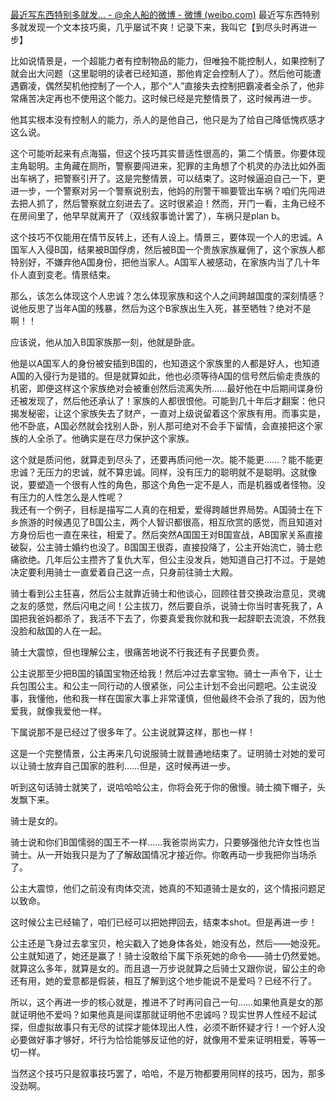 [最近写东西特别多就发... - @余人船的微博 - 微博 (weibo.com)](https://weibo.com/1648547892/M9HeOAJEz?pagetype=fav)
最近写东西特别多就发现一个文本技巧奥，几乎屡试不爽！记录下来，我叫它【到尽头时再进一步】  
  
比如说情景是，一个超能力者有控制物品的能力，但唯独不能控制人，如果控制了就会出大问题（这里聪明的读者已经知道，那他肯定会控制人了）。然后他可能遭遇霸凌，偶然契机他控制了一个人，那个“人”直接失去控制把霸凌者全杀了，他非常痛苦决定再也不使用这个能力。这时候已经是完整情景了，这时候再进一步。  
  
他其实根本没有控制人的能力，杀人的是他自己，他只是为了给自己降低愧疚感才这么说。  
  
这个可能听起来有点海猫，但这个技巧其实普适性很高的，第二个情景。你要体现主角聪明。主角藏在厕所，警察要闯进来，犯罪的主角想了个机灵的办法比如外面出车祸了，把警察引开了。这是完整情景，可以结束了。这时候逼迫自己一下，更进一步，一个警察对另一个警察说别去，他妈的刑警干嘛要管出车祸？咱们先闯进去把人抓了，然后警察就立刻进去了。这时很紧迫！然而，开门一看，主角已经不在房间里了，他早早就离开了（双线叙事诡计罢了），车祸只是plan b。  
  
这个技巧不仅能用在情节反转上，还有人设上。情景三，要体现一个人的忠诚。A国军人入侵B国，结果被B国俘虏，然后被B国一个贵族家族雇佣了，这个家族人都特别好，不嫌弃他A国身份，把他当家人。A国军人被感动，在家族内当了几十年仆人直到变老。情景结束。  
  
那么，该怎么体现这个人忠诚？怎么体现家族和这个人之间跨越国度的深刻情感？说他反思了当年A国的残暴，然后为这个B家族出生入死，甚至牺牲？绝对不是啊！！  
  
应该说，他从加入B国家族那一刻，他就是卧底。  
  
他是以A国军人的身份被安插到B国的，也知道这个家族里的人都是好人，也知道A国的入侵行为是错的。但是就算如此，他也必须等待A国的信号然后偷走贵族的机密，即便这样这个家族绝对会被重创然后流离失所……最好他在中后期间谍身份还被发现了，然后他还承认了！家族的人都很恨他。可能到几十年后才翻案：他只揭发秘密，让这个家族失去了财产，一直对上级说留着这个家族有用。而事实是，他不卧底，A国必然就会找别人卧，别人那可绝对不会手下留情，会直接把这个家族的人全杀了。他确实是在尽力保护这个家族。  
  
这个就是质问他，就算走到尽头了，还要再质问他一次。能不能更……？能不能更忠诚？无压力的忠诚，就不算忠诚。同样，没有压力的聪明就不是聪明。这就像说，要塑造一个很有人性的角色，那这个角色一定不是人，而是机器或者怪物。没有压力的人性怎么是人性呢？  
我还有一个例子，目标是描写二人真的在相爱，爱得跨越世界局势。A国骑士在下乡旅游的时候遇见了B国公主，两个人智识都很高，相互欣赏的感觉，而且知道对方身份后也一直在来往，相爱了。然后突然A国国王对B国宣战，AB国家关系直接破裂，公主骑士婚约也没了。B国国王很孬，直接投降了，公主开始流亡，骑士悲痛欲绝。几年后公主攒齐了复仇大军，但公主没发兵，她知道自己打不过。于是她决定要利用骑士一直爱着自己这一点，只身前往骑士大殿。  
  
骑士看到公主狂喜，然后公主就靠近骑士和他谈心，回顾往昔交换政治意见，灵魂之友的感觉，然后闪电之间！公主拔刀，然后要自杀，说骑士你当时害死我了，A国把我爸妈都杀了，我活不下去了，你要真爱我你就和我一起辞职去流浪，不然我没脸和敌国的人在一起。  
  
骑士大震惊，但也理解公主，很痛苦地说不行我还有子民要负责。  
  
公主说那至少把B国的镇国宝物还给我！然后冲过去拿宝物。骑士一声令下，让士兵包围公主。和公主一同行动的人很紧张，问公主计划不会出问题吧。公主说没事，我懂他，他和我一样在国家大事上非常谨慎，但他最终不会杀了我的，因为他爱我，就像我爱他一样。  
  
下属说那不是已经过了很多年了。公主说就算这样，那也一样！  
  
这是一个完整情景，公主再来几句说服骑士就普通地结束了。证明骑士对她的爱可以让骑士放弃自己国家的胜利……但是，这时候再进一步。  
  
听到这句话骑士就笑了，说哈哈哈公主，你将会死于你的傲慢。骑士摘下帽子，头发飘下来。  
  
骑士是女的。  
  
骑士说和你们B国懦弱的国王不一样……我爸崇尚实力，只要够强他允许女性也当骑士。从一开始我只是为了了解敌国情况才接近你。你敢再动一步我把你当场杀了。  
  
公主大震惊，他们之前没有肉体交流，她真的不知道骑士是女的，这个情报问题足以致命。  
  
这时候公主已经输了，咱们已经可以把她押回去，结束本shot。但是再进一步！  
  
公主还是飞身过去拿宝贝，枪尖戳入了她身体各处，她没有怂，然后——她没死。公主就知道了，她还是赢了！骑士没敢给下属下杀死她的命令——骑士仍然爱她。就算这么多年，就算是女的。而且退一万步说就算之后骑士又跟你说，留公主的命还有用，她的爱意都是假装，相互了解到这个地步能说不是爱吗？已经不行了。  
  
所以，这个再进一步的核心就是，推进不了时再问自己一句……如果他真是女的那就证明他不爱吗？如果他真是间谍那就证明他不忠诚吗？现实世界人性经不起试探，但虚拟故事只有无尽的试探才能体现出人性，必须不断怀疑才行！一个好人没必要做好事才够好，坏行为恰恰能够反证他的好，就像用不爱来证明相爱，等等一切一样。  
  
当然这个技巧只是叙事技巧罢了，哈哈，不是万物都要用同样的技巧，因为，那多没劲啊。